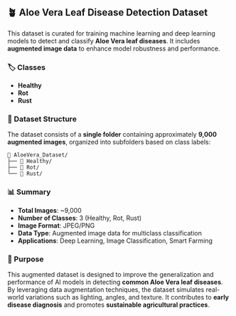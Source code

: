 ## 🪴 Aloe Vera Leaf Disease Detection Dataset 

This dataset is curated for training machine learning and deep learning models to detect and classify **Aloe Vera leaf diseases**. It includes **augmented image data** to enhance model robustness and performance.

### 🏷️ Classes

* **Healthy**
* **Rot**
* **Rust**

### 📁 Dataset Structure

The dataset consists of a **single folder** containing approximately **9,000 augmented images**, organized into subfolders based on class labels:

```
📂 AloeVera_Dataset/
├── 📁 Healthy/
├── 📁 Rot/
└── 📁 Rust/
```

### 📊 Summary

* **Total Images**: \~9,000
* **Number of Classes**: 3 (Healthy, Rot, Rust)
* **Image Format**: JPEG/PNG
* **Data Type**: Augmented image data for multiclass classification
* **Applications**: Deep Learning, Image Classification, Smart Farming

### 🧠 Purpose

This augmented dataset is designed to improve the generalization and performance of AI models in detecting **common Aloe Vera leaf diseases**. By leveraging data augmentation techniques, the dataset simulates real-world variations such as lighting, angles, and texture. It contributes to **early disease diagnosis** and promotes **sustainable agricultural practices**.
